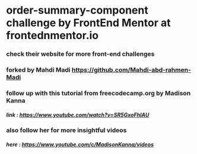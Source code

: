 # order-summary-component challenge by FrontEnd Mentor at frontednmentor.io
### check their website for more front-end challenges 
### forked by Mahdi Madi https://github.com/Mahdi-abd-rahmen-Madi
### follow up with this tutorial from freecodecamp.org by Madison Kanna 
##### link : https://www.youtube.com/watch?v=SR5GxoFhIAU
### also follow her for more insightful videos 
##### here : https://www.youtube.com/c/MadisonKanna/videos

